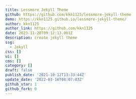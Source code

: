 ```yaml
---
title: Lessmore Jekyll Theme
github: https://github.com/kkn1125/lessmore-jekyll-theme
demo: https://kkn1125.github.io/lessmore-jekyll-theme/
author: kkn1125
author_link: https://github.com/kkn1125
date: 2023-11-28T09:12:13.001Z
description: create jekyll theme
ssg:
  - Jekyll
css: []
ui: []
cms: []
category: []
draft: false
publish_date: '2021-10-12T13:33:44Z'
update_date: '2022-03-16T08:07:03Z'
github_star: 1
github_fork: 0
---
```

